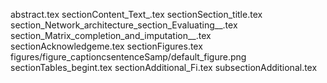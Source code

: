 abstract.tex
sectionContent_Text_.tex
sectionSection_title.tex
section_Network_architecture_section_Evaluating__.tex
section_Matrix_completion_and_imputation__.tex
sectionAcknowledgeme.tex
sectionFigures.tex
figures/figure_captioncsentenceSamp/default_figure.png
sectionTables_begint.tex
sectionAdditional_Fi.tex
subsectionAdditional.tex
